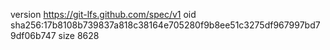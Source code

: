 version https://git-lfs.github.com/spec/v1
oid sha256:17b8108b739837a818c38164e705280f9b8ee51c3275df967997bd79df06b747
size 8628

